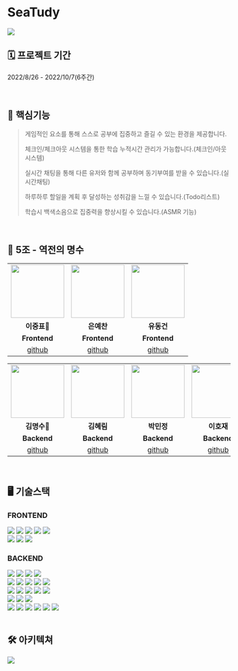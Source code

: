 # SeaTudy


<img src="https://springblog.s3.ap-northeast-2.amazonaws.com/readme/seatudy_banner.png">

<br>

## 🗓 프로젝트 기간
2022/8/26 - 2022/10/7(6주간)

<br>

## 📌 핵심기능

> 게임적인 요소를 통해 스스로 공부에 집중하고 즐길 수 있는 환경을 제공합니다.
>
> 체크인/체크아웃 시스템을 통한 학습 누적시간 관리가 가능합니다.(체크인/아웃 시스템)
>
> 실시간 채팅을 통해 다른 유저와 함께 공부하며 동기부여를 받을 수 있습니다.(실시간채팅)
>
> 하루하루 할일을 계획 후 달성하는 성취감을 느낄 수 있습니다.(Todo리스트)
>
> 학습시 백색소음으로 집중력을 향상시킬 수 있습니다.(ASMR 기능)

<br>

## 👥 5조 - 역전의 명수
<table>
<tr>
    <td align="center"><a href="https://github.com/leejpsd" target='_blank'>
    <img src="https://springblog.s3.ap-northeast-2.amazonaws.com/jungpyo.png" width="120" height="120"></a></td>
    <td align="center"><a href="https://github.com/eunyechan" target='_blank'>
    <img src="https://springblog.s3.ap-northeast-2.amazonaws.com/yechan1.png" width="120" height="120"></a></td>
    <td align="center"><a href="https://github.com/peppermintt0504" target='_blank'>
    <img src="https://springblog.s3.ap-northeast-2.amazonaws.com/donggun.png" width="120" height="120"></a></td>
</tr>
<tr>
    <td align="center"><strong>이중표🔸</strong></td>
    <td align="center"><strong>은예찬</strong></td>
    <td align="center"><strong>유동건</strong></td>
</tr>
<tr>
    <td align="center"><b>Frontend</b></td>
    <td align="center"><b>Frontend</b></td>
    <td align="center"><b>Frontend</b></td>
</tr>
<tr>
    <td align="center"><a href="https://github.com/leejpsd" target='_blank'>github</a></td>
    <td align="center"><a href="https://github.com/eunyechan" target='_blank'>github</a></td>
    <td align="center"><a href="https://github.com/peppermintt0504" target='_blank'>github</a></td>
</tr>
</table>

<table>
<tr>
    <td align="center"><a href="https://github.com/PaulKim330" target='_blank'>
    <img src="https://springblog.s3.ap-northeast-2.amazonaws.com/myungsoo.png" width="120" height="120"></a></td>
    <td align="center"><a href="https://github.com/hlim9022" target='_blank'>
    <img src="https://springblog.s3.ap-northeast-2.amazonaws.com/heylim.png" width="120" height="120"></a></td>
    <td align="center"><a href="https://github.com/minjpark3" target='_blank'>
    <img src="https://springblog.s3.ap-northeast-2.amazonaws.com/minjung.png" width="120" height="120"></a></td>
    <td align="center"><a href="https://github.com/ghwo68" target='_blank'>
    <img src="https://springblog.s3.ap-northeast-2.amazonaws.com/hojae.png" width="120" height="120"></a></td>
</tr>
<tr>
    <td align="center"><strong>김명수🔸</strong></td>
    <td align="center"><strong>김혜림</strong></td>
    <td align="center"><strong>박민정</strong></td>
    <td align="center"><strong>이호재</strong></td>
</tr>
<tr>
    <td align="center"><b>Backend</b></td>
    <td align="center"><b>Backend</b></td>
    <td align="center"><b>Backend</b></td>
    <td align="center"><b>Backend</b></td>
</tr>
<tr>
    <td align="center"><a href="https://github.com/PaulKim330" target='_blank'>github</a></td>
    <td align="center"><a href="https://github.com/hlim9022" target='_blank'>github</a></td>
    <td align="center"><a href="https://github.com/minjpark3" target='_blank'>github</a></td>
    <td align="center"><a href="https://github.com/ghwo68" target='_blank'>github</a></td>
</tr>
</table>

<br>

## 🖥 기술스택

### FRONTEND
<div align='left'>
    <img src="https://img.shields.io/badge/react-282C34?style=for-the-badge&logo=react&logoColor=61DAFB">
    <img src="https://img.shields.io/badge/TypeScript-3178C5?style=for-the-badge&logo=TypeScript&logoColor=white">
    <img src="https://img.shields.io/badge/axios-5A29E4?style=for-the-badge&logo=axios&logoColor=white">
    <img src="https://img.shields.io/badge/Redux%20ToolKit-764ABC?style=for-the-badge&logo=redux&logoColor=white">
    <img src="https://img.shields.io/badge/Styled%20Componenets-DB7093?style=for-the-badge&logo=styled-components&logoColor=white">
    <br>
    <img src="https://img.shields.io/badge/Visual%20Studio-5C2D91?style=for-the-badge&logo=visual%20studio&logoColor=white">
    <img src="https://img.shields.io/badge/WebSocket-black?style=for-the-badge&logo=WebSocket&logoColor=white">
    <img src="https://img.shields.io/badge/Stomp-black?style=for-the-badge&logo=Stomp&logoColor=white">
    <br>
</div>


### BACKEND

<div align='left'>
    <img src="https://img.shields.io/badge/JAVA-007396?style=for-the-badge&logo=java&logoColor=white">
    <img src="https://img.shields.io/badge/GRADLE-02303A?style=for-the-badge&logo=GRADLE&logoColor=white">
    <img src="https://img.shields.io/badge/Spring%20Boot-6DB33F?style=for-the-badge&logo=SpringBoot&logoColor=white">
    <img src="https://img.shields.io/badge/Spring%20Security-6DB33F?style=for-the-badge&logo=SpringSecurity&logoColor=white">
    <br>
    <img src="https://img.shields.io/badge/Spring%20Data%20JPA-6DB33F?style=for-the-badge&logo=SpringBoot&logoColor=white">
    <img src="https://img.shields.io/badge/Swagger-25A162?style=for-the-badge&logo=Swagger&logoColor=white">
    <img src="https://img.shields.io/badge/Junit5-25A162?style=for-the-badge&logo=Junit5&logoColor=white">
    <img src="https://img.shields.io/badge/WebSocket-black?style=for-the-badge&logo=WebSocket&logoColor=white">
    <img src="https://img.shields.io/badge/Stomp-black?style=for-the-badge&logo=Stomp&logoColor=white">
    <br>
    <img src="https://img.shields.io/badge/NGINX-009639?style=for-the-badge&logo=NGINX&logoColor=white"/>
    <img src="https://img.shields.io/badge/GitHub%20Actions-2088FF?style=for-the-badge&logo=GitHubActions&logoColor=white"/>
    <img src="https://img.shields.io/badge/Amazon%20EC2-232F3E?style=for-the-badge&logo=Amazon EC2&logoColor=FF9A00">
    <img src="https://img.shields.io/badge/AWS%20S3-232F3E?style=for-the-badge&logo=AmazonAWS&logoColor=FF9A00"/>
    <img src="https://img.shields.io/badge/AWS%20CodeDeploy-232F3E?style=for-the-badge&logo=AmazonAWS&logoColor=FF9A00"/>
    <br>
    <img src="https://img.shields.io/badge/MySQL-4479A1?style=for-the-badge&logo=MySQL&logoColor=white">
    <img src="https://img.shields.io/badge/Redis-DC382D?style=for-the-badge&logo=Redis&logoColor=white"/>
    <img src="https://img.shields.io/badge/AWS%20RDS-232F3E?style=for-the-badge&logo=AmazonAWS&logoColor=FF9A00"/>
    <br>
    <img src="https://img.shields.io/badge/KAKAO-FFCD00?style=for-the-badge&logo=KAKAO&logoColor=black">
    <img src="https://img.shields.io/badge/NAVER-03C75A?style=for-the-badge&logo=NAVER&logoColor=white">
    <img src="https://img.shields.io/badge/GOOGLE-4285F4?style=for-the-badge&logo=GOOGLE&logoColor=white">
    <img src="https://img.shields.io/badge/Intellij%20Ultimate-000000?style=for-the-badge&logo=intellij idea&logoColor=white">
    <img src="https://img.shields.io/badge/Postman-FF6C37?style=for-the-badge&logo=Postman&logoColor=white">
    <img src="https://img.shields.io/badge/workbench-4479A1?style=for-the-badge&logo=mysql&logoColor=white">
</div>

<br>


## 🛠 아키텍쳐
<img src="https://s3.us-west-2.amazonaws.com/secure.notion-static.com/07928ae0-08cc-454d-9acd-69fb35152349/BE_architecture-%E1%84%91%E1%85%A6%E1%84%8B%E1%85%B5%E1%84%8C%E1%85%B5-2_%282%29.jpg?X-Amz-Algorithm=AWS4-HMAC-SHA256&X-Amz-Content-Sha256=UNSIGNED-PAYLOAD&X-Amz-Credential=AKIAT73L2G45EIPT3X45%2F20221002%2Fus-west-2%2Fs3%2Faws4_request&X-Amz-Date=20221002T181908Z&X-Amz-Expires=86400&X-Amz-Signature=29a665d16151d9152d2984e0b19f4acdd743204d6c4a4970a63b5efbc1ecda1f&X-Amz-SignedHeaders=host&response-content-disposition=filename%20%3D%22BE_architecture-%25E1%2584%2591%25E1%2585%25A6%25E1%2584%258B%25E1%2585%25B5%25E1%2584%258C%25E1%2585%25B5-2%2520%282%29.jpg%22&x-id=GetObject">


